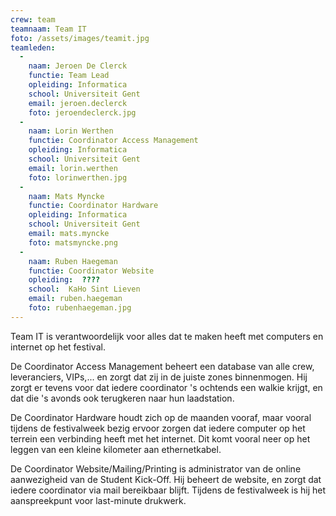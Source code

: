 ```yaml
---
crew: team
teamnaam: Team IT
foto: /assets/images/teamit.jpg
teamleden:
  -
    naam: Jeroen De Clerck
    functie: Team Lead
    opleiding: Informatica
    school: Universiteit Gent
    email: jeroen.declerck
    foto: jeroendeclerck.jpg
  -
    naam: Lorin Werthen
    functie: Coordinator Access Management
    opleiding: Informatica
    school: Universiteit Gent
    email: lorin.werthen
    foto: lorinwerthen.jpg
  -
    naam: Mats Myncke
    functie: Coordinator Hardware
    opleiding: Informatica
    school: Universiteit Gent
    email: mats.myncke
    foto: matsmyncke.png
  -
    naam: Ruben Haegeman
    functie: Coordinator Website
    opleiding:  ????
    school:  KaHo Sint Lieven
    email: ruben.haegeman
    foto: rubenhaegeman.jpg
---
```


Team IT is verantwoordelijk voor alles dat te maken heeft met computers en internet op het festival.

De Coordinator Access Management beheert een database van alle crew, leveranciers, VIPs,... en zorgt dat zij in de juiste zones binnenmogen. Hij zorgt er tevens voor dat iedere coordinator 's ochtends een walkie krijgt, en dat die 's avonds ook terugkeren naar hun laadstation.

De Coordinator Hardware houdt zich op de maanden vooraf, maar vooral tijdens de festivalweek bezig ervoor zorgen dat iedere computer op het terrein een verbinding heeft met het internet. Dit komt vooral neer op het leggen van een kleine kilometer aan ethernetkabel.

De Coordinator Website/Mailing/Printing is administrator van de online aanwezigheid van de Student Kick-Off. Hij beheert de website, en zorgt dat iedere coordinator via mail bereikbaar blijft. Tijdens de festivalweek is hij het aanspreekpunt voor last-minute drukwerk.

